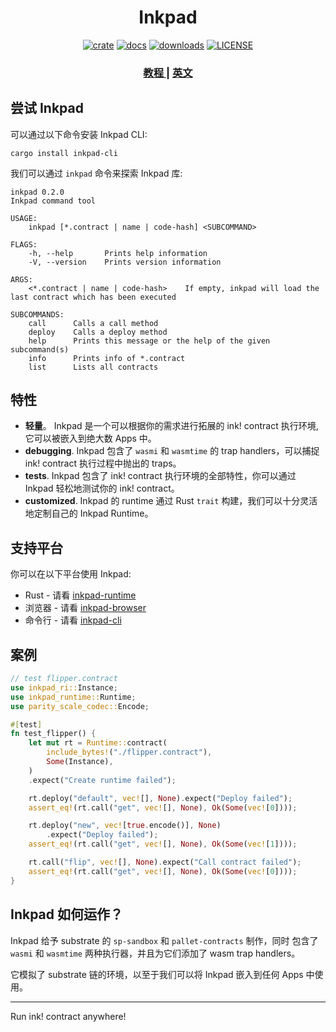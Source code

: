 <div align="center">
<h1 align="center">
Inkpad
</h1>

[![crate][a1]][a2] [![docs][c1]][c2] [![downloads][d1]][d2] [![LICENSE][e1]][e2] 

[a1]: https://img.shields.io/crates/v/inkpad-runtime.svg
[a2]: https://crates.io/crates/inkpad-runtime
[c1]: https://img.shields.io/badge/current-docs-brightgreen.svg
[c2]: https://docs.rs/inkpad-runtime
[d1]: https://img.shields.io/crates/d/inkpad-runtime.svg
[d2]: https://crates.io/crates/inkpad-runtime
[e1]: https://img.shields.io/crates/l/inkpad-runtime.svg
[e2]: https://choosealicense.com/licenses/apache-2.0/

 <h3>
    <a href="https://patractlabs.github.io/inkpad/"> 教程 </a>
    <span> | </span>
    <a href="./README.md"> 英文 </a>
</h3>

</div>

## 尝试 Inkpad

可以通过以下命令安装 Inkpad CLI:

```
cargo install inkpad-cli
```

我们可以通过 `inkpad` 命令来探索 Inkpad 库:

```
inkpad 0.2.0
Inkpad command tool

USAGE:
    inkpad [*.contract | name | code-hash] <SUBCOMMAND>

FLAGS:
    -h, --help       Prints help information
    -V, --version    Prints version information

ARGS:
    <*.contract | name | code-hash>    If empty, inkpad will load the last contract which has been executed

SUBCOMMANDS:
    call      Calls a call method
    deploy    Calls a deploy method
    help      Prints this message or the help of the given subcommand(s)
    info      Prints info of *.contract
    list      Lists all contracts
```

## 特性

* **轻量**。 Inkpad 是一个可以根据你的需求进行拓展的 ink! contract 执行环境,
它可以被嵌入到绝大数 Apps 中。
* **debugging**. Inkpad 包含了 `wasmi` 和 `wasmtime` 的 trap handlers，可以捕捉
ink! contract 执行过程中抛出的 traps。
* **tests**. Inkpad 包含了 ink! contract 执行环境的全部特性，你可以通过 Inkpad 
轻松地测试你的 ink! contract。
* **customized**. Inkpad 的 runtime 通过 Rust `trait` 构建，我们可以十分灵活
地定制自己的 Inkpad Runtime。


## 支持平台

你可以在以下平台使用 Inkpad:

* Rust - 请看 [inkpad-runtime][inkpad-runtime]
* 浏览器 - 请看 [inkpad-browser][inkpad-browser]
* 命令行 - 请看 [inkpad-cli][inkpad-cli]

## 案例

```rust
// test flipper.contract
use inkpad_ri::Instance;
use inkpad_runtime::Runtime;
use parity_scale_codec::Encode;

#[test]
fn test_flipper() {
    let mut rt = Runtime::contract(
        include_bytes!("./flipper.contract"),
        Some(Instance),
    )
    .expect("Create runtime failed");

    rt.deploy("default", vec![], None).expect("Deploy failed");
    assert_eq!(rt.call("get", vec![], None), Ok(Some(vec![0])));

    rt.deploy("new", vec![true.encode()], None)
        .expect("Deploy failed");
    assert_eq!(rt.call("get", vec![], None), Ok(Some(vec![1])));

    rt.call("flip", vec![], None).expect("Call contract failed");
    assert_eq!(rt.call("get", vec![], None), Ok(Some(vec![0])));
}
```

## Inkpad 如何运作？

Inkpad 给予 substrate 的 `sp-sandbox` 和 `pallet-contracts` 制作，同时
包含了 `wasmi` 和 `wasmtime` 两种执行器，并且为它们添加了 wasm trap 
handlers。

它模拟了 substrate 链的环境，以至于我们可以将 Inkpad 嵌入到任何 Apps
中使用。

---

Run ink! contract anywhere!


[inkpad-runtime]: https://github.com/patractlabs/inkpad/tree/master/crates/runtime
[inkpad-browser]: https://github.com/patractlabs/inkpad/tree/master/browser
[inkpad-cli]: https://github.com/patractlabs/inkpad/tree/master/cli
